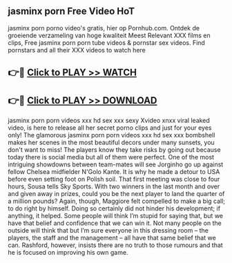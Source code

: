 ## jasminx porn Free Video HoT 

jasminx porn porno video's gratis, hier op Pornhub.com. Ontdek de groeiende verzameling van hoge kwaliteit Meest Relevant XXX films en clips,
Free jasminx porn porn tube videos & pornstar sex videos. Find pornstars and all their XXX videos to watch here


## 👉🔴 [Click to PLAY >> WATCH](http://us.freeplayer.one?title=jasminx_porn&ref=16D)

## 👉🔴 [Click to PLAY >> DOWNLOAD](http://us.freeplayer.one?title=jasminx_porn&ref=16D)


jasminx porn porn videos xxx hd sex xxx sexy Xvideo xnxx viral leaked video, is here to release all her secret porno clips and just for your eyes only! The glamorous jasminx porn porn videos xxx hd sex xxx bombshell makes her scenes in the most beautiful decors under many sunsets, you don't want to miss! The players know they take risks by going out because today there is social media but all of them were perfect. One of the most intriguing showdowns between team-mates will see Jorginho go up against fellow Chelsea midfielder N'Golo Kante. It is why he made a detour to USA before even setting foot on Polish soil. That first meeting was close to four hours, Sousa tells Sky Sports. With two winners in the last month and over and given away in prizes, could you be the next player to land the quarter of a million pounds? Again, though, Maggiore felt compelled to make a big call; to do right by himself. Doing so certainly did not hinder his development; if anything, it helped. Some people will think I’m stupid for saying that, but we have that belief and confidence that we can win it. Not many people on the outside will think that but I’m sure everyone in this dressing room – the players, the staff and the management – all have that same belief that we can. Rashford, however, insists there are no truth to those rumours and that he is focused on improving his own game.